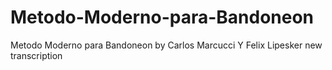 # Metodo-Moderno-para-Bandoneon
Metodo Moderno para Bandoneon by Carlos Marcucci Y Felix Lipesker new transcription
